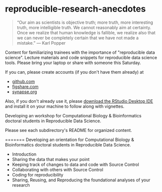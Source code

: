 reproducible-research-anecdotes
===============================
> “Our aim as scientists is objective truth; more truth, more interesting truth, more intelligible truth. We cannot reasonably aim at certainty. Once we realize that human knowledge is fallible, we realize also that we can never be completely certain that we have not made a mistake.” 
— Karl Popper

Content for familiarizing trainees with the importance of "reproducible data science". Lecture materials and code snippets for reproducible data science tools. Please bring your laptop or share with someone this Saturday.

If you can, please create accounts (if you don't have them already) at
* [github.com](https://github.com)
* [figshare.com](http://figshare.com)
* [synapse.org](https://www.synapse.org/#!RegisterAccount:0)

Also, if you don't already use it, please [download the RStudio Desktop IDE](http://www.rstudio.com/products/rstudio/#Desk) and install it on your machine to follow along with vignettes.

Developing an workshop for Computational Biology & Bioinformatics doctoral students in Reproducible Data Science.

Please see each subdirectory's README for organized content.

=======
Developing an orientation for Computational Biology & Bioinformatics doctoral students in Reproducible Data Science.
* Introduction
* Sharing the data that makes your point
* Keeping track of changes to data and code with Source Control
* Collaborating with others with Source Control
* Coding for reproducibility
* Sharing, Reusing, and Reproducing the foundational analyses of your research
